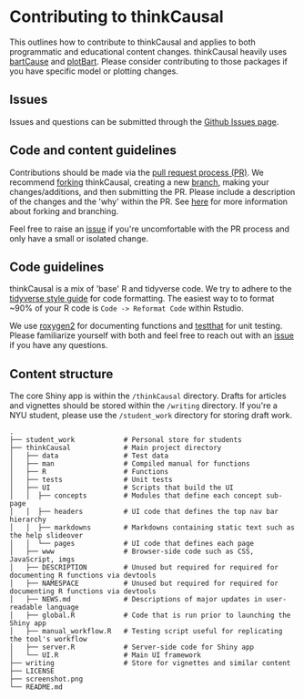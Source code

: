 # Contributing to thinkCausal

This outlines how to contribute to thinkCausal and applies to both programmatic and educational content changes. thinkCausal heavily uses [bartCause](https://github.com/vdorie/bartCause) and [plotBart](https://github.com/joemarlo/plotBart). Please consider contributing to those packages if you have specific model or plotting changes.

## Issues
Issues and questions can be submitted through the [Github Issues page](https://github.com/gperrett/thinkCausal_dev/issues).

## Code and content guidelines

Contributions should be made via the [pull request process (PR)](https://docs.github.com/en/pull-requests/collaborating-with-pull-requests/proposing-changes-to-your-work-with-pull-requests/about-pull-requests). We recommend [forking](https://docs.github.com/en/get-started/quickstart/fork-a-repo) thinkCausal, creating a new [branch](https://docs.github.com/en/pull-requests/collaborating-with-pull-requests/proposing-changes-to-your-work-with-pull-requests/about-branches), making your changes/additions, and then submitting the PR. Please include a description of the changes and the 'why' within the PR. See [here](https://blog.scottlowe.org/2015/01/27/using-fork-branch-git-workflow/) for more information about forking and branching.

Feel free to raise an [issue](https://github.com/gperrett/thinkCausal_dev/issues) if you're uncomfortable with the PR process and only have a small or isolated change.

## Code guidelines

thinkCausal is a mix of 'base' R and tidyverse code. We try to adhere to the [tidyverse style guide](https://style.tidyverse.org/) for code formatting. The easiest way to to format ~90% of your R code is `Code -> Reformat Code` within Rstudio.

We use [roxygen2](https://roxygen2.r-lib.org/) for documenting functions and [testthat](https://testthat.r-lib.org/) for unit testing. Please familiarize yourself with both and feel free to reach out with an [issue](https://github.com/gperrett/thinkCausal_dev/issues) if you have any questions.

## Content structure

The core Shiny app is within the `/thinkCausal` directory. Drafts for articles and vignettes should be stored within the `/writing` directory. If you're a NYU student, please use the `/student_work` directory for storing draft work.

    .
    ├── student_work            # Personal store for students
    ├── thinkCausal             # Main project directory
    │   ├── data                # Test data
    │   ├── man                 # Compiled manual for functions
    │   ├── R                   # Functions
    │   ├── tests               # Unit tests
    │   ├── UI                  # Scripts that build the UI
    │   │  ├── concepts         # Modules that define each concept sub-page
    │   │  ├── headers          # UI code that defines the top nav bar hierarchy
    │   │  ├── markdowns        # Markdowns containing static text such as the help slideover
    │   │  └── pages            # UI code that defines each page
    │   ├── www                 # Browser-side code such as CSS, JavaScript, imgs
    │   ├── DESCRIPTION         # Unused but required for required for documenting R functions via devtools
    │   ├── NAMESPACE           # Unused but required for required for documenting R functions via devtools
    │   ├── NEWS.md             # Descriptions of major updates in user-readable language
    │   ├── global.R            # Code that is run prior to launching the Shiny app
    │   ├── manual_workflow.R   # Testing script useful for replicating the tool's workflow
    │   ├── server.R            # Server-side code for Shiny app
    │   └── UI.R                # Main UI framework
    ├── writing                 # Store for vignettes and similar content
    ├── LICENSE
    ├── screenshot.png
    └── README.md
